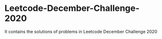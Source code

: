 # Leetcode-December-Challenge-2020
It contains the solutions of problems in Leetcode December Challenge 2020

